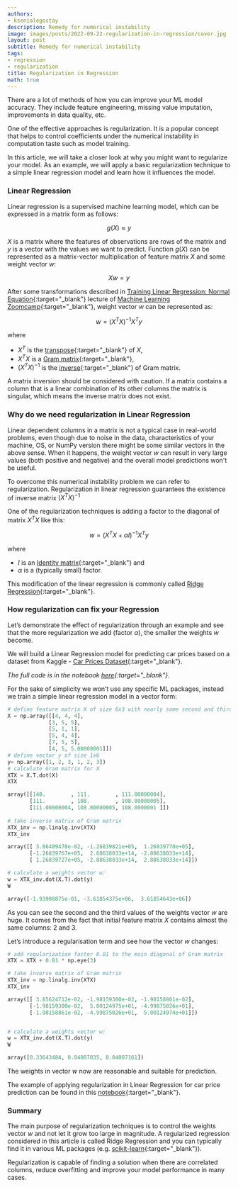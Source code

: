 ```yaml
---
authors:
- ksenialegostay
description: Remedy for numerical instability
image: images/posts/2022-09-22-regularization-in-regression/cover.jpg
layout: post
subtitle: Remedy for numerical instability
tags:
- regression
- regularization
title: Regularization in Regression
math: true
---
```


There are a lot of methods of how you can improve your ML model accuracy. They include feature engineering, missing value imputation, improvements in data quality, etc.

One of the effective approaches is regularization. It is a popular concept that helps to control coefficients under the numerical instability in computation taste such as model training.

In this article, we will take a closer look at why you might want to regularize your model. As an example, we will apply a basic regularization technique to a simple linear regression model and learn how it influences the model.


### Linear Regression

Linear regression is a supervised machine learning model, which can be expressed in a matrix form as follows:

$$g(X) \approx y$$

$X$ is a matrix where the features of observations are rows of the matrix and $y$ is a vector with the values we want to predict. Function $g(X)$ can be represented as a matrix-vector multiplication of feature matrix $X$ and some weight vector $w$:

$$Xw = y$$

After some transformations described in [Training Linear Regression: Normal Equation](https://www.youtube.com/watch?v=hx6nak-Y11g&list=PL3MmuxUbc_hIhxl5Ji8t4O6lPAOpHaCLR&index=18){:target="_blank"} lecture of [Machine Learning Zoomcamp](https://github.com/alexeygrigorev/mlbookcamp-code#machine-learning-zoomcamp){:target="_blank"}, weight vector $w$ can be represented as:

$$w = (X^T X)^{-1}  X^T y$$

where

- $X^T$ is the [transpose](https://en.wikipedia.org/wiki/Transpose){:target="_blank"} of $X$,
- $X^T X$ is a [Gram matrix](https://en.wikipedia.org/wiki/Gram_matrix){:target="_blank"},
- $(X^T X)^{-1}$ is the [inverse](https://en.wikipedia.org/wiki/Invertible_matrix){:target="_blank"} of Gram matrix.

A matrix inversion should be considered with caution. If a matrix contains a column that is a linear combination of its other columns the matrix is singular, which means the inverse matrix does not exist.

### Why do we need regularization in Linear Regression

Linear dependent columns in a matrix is not a typical case in real-world problems, even though due to noise in the data, characteristics of your machine, OS, or NumPy version there might be some similar vectors in the above sense. When it happens, the weight vector $w$ can result in very large values (both positive and negative) and the overall model predictions won't be useful.

To overcome this numerical instability problem we can refer to regularization. Regularization in linear regression guarantees the existence of inverse matrix $(X^T X)^{-1}$

One of the regularization techniques is adding a factor to the diagonal of matrix $X^T X$ like this:

$$w = (X^T X + \alpha I)^{-1}  X^T y$$

where

- $I$ is an [Identity matrix](https://en.wikipedia.org/wiki/Identity_matrix){:target="_blank"} and
- $\alpha$ is a (typically small) factor.

This modification of the linear regression is commonly called [Ridge Regression](https://en.wikipedia.org/wiki/Ridge_regression){:target="_blank"}.


### How regularization can fix your Regression

Let’s demonstrate the effect of regularization through an example and see that the more regularization we add (factor $\alpha$), the smaller the weights $w$ become.

We will build a Linear Regression model for predicting car prices based on a dataset from Kaggle - [Car Prices Dataset](https://raw.githubusercontent.com/alexeygrigorev/mlbookcamp-code/master/chapter-02-car-price/data.csv){:target="_blank"}.

*The full code is in the notebook [here](https://github.com/alexeygrigorev/mlbookcamp-code/blob/master/course-zoomcamp/02-regression/notebook.ipynb){:target="_blank"}.*

For the sake of simplicity we won’t use any specific ML packages, instead we train a simple linear regression model in a vector form:

```python
# define feature matrix X of size 6x3 with nearly same second and third column 
X = np.array([[4, 4, 4],
             [3, 5, 5],
             [5, 1, 1],
             [5, 4, 4],
             [7, 5, 5],
             [4, 5, 5.00000001]])
# define vector y of size 1x6
y= np.array([1, 2, 3, 1, 2, 3])
# calculate Gram matrix for X
XTX = X.T.dot(X)
XTX

array([[140.        , 111.        , 111.00000004],
       [111.        , 108.        , 108.00000005],
       [111.00000004, 108.00000005, 108.0000001 ]])
 
# take inverse matrix of Gram matrix
XTX_inv = np.linalg.inv(XTX)
XTX_inv

array([[ 3.86409478e-02, -1.26839821e+05,  1.26839770e+05],
       [-1.26839767e+05,  2.88638033e+14, -2.88638033e+14],
       [ 1.26839727e+05, -2.88638033e+14,  2.88638033e+14]])

# calculate a weights vector w:
w = XTX_inv.dot(X.T).dot(y)
W

array([-1.93908875e-01, -3.61854375e+06,  3.61854643e+06])

```

As you can see the second and the third values of the weights vector $w$ are huge. It comes from the fact that initial feature matrix $X$ contains almost the same columns: 2 and 3.

Let’s introduce a regularisation term and see how the vector $w$ changes:

```python
# add regularization factor 0.01 to the main diagonal of Gram matrix
XTX = XTX + 0.01 * np.eye(3)

# take inverse matrix of Gram matrix
XTX_inv = np.linalg.inv(XTX)
XTX_inv

array([[ 3.85624712e-02, -1.98159300e-02, -1.98158861e-02],
       [-1.98159300e-02,  5.00124975e+01, -4.99875026e+01],
       [-1.98158861e-02, -4.99875026e+01,  5.00124974e+01]])


# calculate a weights vector w:
w = XTX_inv.dot(X.T).dot(y)
W

array([0.33643484, 0.04007035, 0.04007161])
```


The weights in vector $w$ now are reasonable and suitable for prediction.

The example of applying regularization in Linear Regression for car price prediction can be found in this [notebook](https://github.com/Ksyula/ML_Engineering/blob/master/02-regression/Regularization%20in%20Linear%20Regression.ipynb){:target="_blank"}.


### Summary

The main purpose of regularization techniques is to control the weights vector $w$ and not let it grow too large in magnitude. A regularized regression considered in this article is called Ridge Regression and you can typically find it in various ML packages (e.g. [scikit-learn](https://scikit-learn.org/){:target="_blank"}).

Regularization is capable of finding a solution when there are correlated columns, reduce overfitting and improve your model performance in many cases.